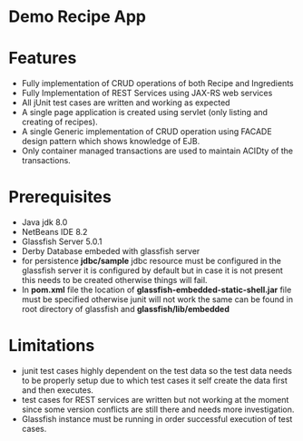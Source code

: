 # Demo Recipe App

#  Features

  - Fully implementation of CRUD operations of both Recipe and Ingredients
  - Fully Implementation of REST Services using JAX-RS web services
  - All jUnit test cases are written and working as expected
  - A single page application is created using servlet (only listing and creating of recipes).
  - A single Generic implementation of CRUD operation using FACADE design pattern which shows knowledge of EJB.
  - Only container managed transactions are used to maintain ACIDty of the transactions.


#  Prerequisites
  - Java jdk 8.0 
  - NetBeans IDE 8.2
  - Glassfish Server 5.0.1
  - Derby Database embeded with glassfish server
  - for persistence **jdbc/sample** jdbc resource must be configured in the glassfish server it is configured by default but in case it is not present this needs to be created otherwise things will fail.
  - In **pom.xml** file the location of **glassfish-embedded-static-shell.jar** file must be specified otherwise junit will not work the same can be found in root directory of glassfish and **glassfish/lib/embedded**

#  Limitations
   - junit test cases highly dependent on the test data so the test data needs to be properly setup due to which test cases it self create the data first and then executes.
   - test cases for REST services are written but not working at the moment since some version conflicts are still there and needs more investigation.
   - Glassfish instance must be running in order successful execution of test cases.
